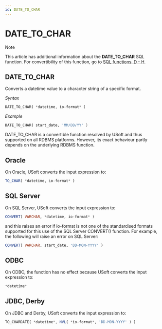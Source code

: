 ```yaml
---
id: DATE_TO_CHAR
---
```


# DATE_TO_CHAR



> [!NOTE]
> This article has additional information about the **DATE_TO_CHAR** SQL function.
> For convertibility of this function, go to [SQL functions  D - H](/docs/Modeller%20and%20Rules%20Engine/SQL%20functions/SQL%20functions%20DH.md).

## **DATE_TO_CHAR**

Converts a datetime value to a character string of a specific format.

*Syntax*

```sql
DATE_TO_CHAR( *datetime, io-format* )
```

*Example*

```sql
DATE_TO_CHAR( start_date, 'MM/DD/YY' )
```

DATE_TO_CHAR is a convertible function resolved by USoft and thus supported on all RDBMS platforms. However, its exact behaviour partly depends on the underlying RDBMS function.

## Oracle

On Oracle, USoft converts the input expression to:

```sql
TO_CHAR( *datetime, io-format* )
```

## SQL Server

On SQL Server, USoft converts the input expression to:

```sql
CONVERT( VARCHAR, *datetime, io-format* )
```

and this raises an error if io-format is not one of the standardised formats supported for this use of the SQL Server CONVERT() function. For example, the following will raise an error on SQL Server:

```sql
CONVERT( VARCHAR, start_date, 'DD-MON-YYYY' )
```

## ODBC

On ODBC, the function has no effect because USoft converts the input expression to:

```sql
*datetime*
```

## JDBC, Derby

On JDBC and Derby, USoft converts the input expression to:

```sql
TO_CHARDATE( *datetime*, NVL( *io-format*, 'DD-MON-YYYY' ) )
```

 
